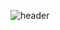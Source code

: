 ![header](https://capsule-render.vercel.app/api?type=waving&color=auto&height=300&section=header&text=Serverside%20Engineer&fontSize=90)


<!--
**KIMSeongJoo/KIMSeongJoo** is a ✨ _special_ ✨ repository because its `README.md` (this file) appears on your GitHub profile.

Here are some ideas to get you started:

- 🔭 I’m currently working on ...
- 🌱 I’m currently learning ...
- 👯 I’m looking to collaborate on ...
- 🤔 I’m looking for help with ...
- 💬 Ask me about ...
- 📫 How to reach me: ...
- 😄 Pronouns: ...
- ⚡ Fun fact: ...
-->
